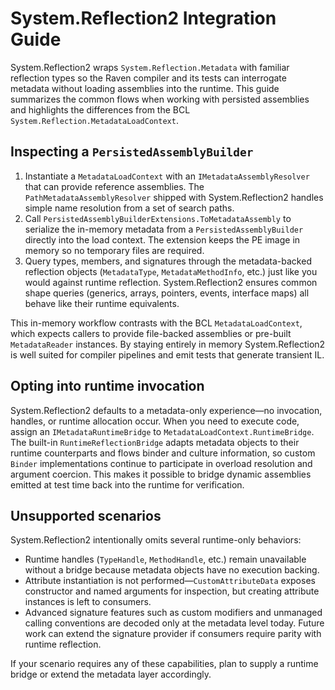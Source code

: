 # System.Reflection2 Integration Guide

System.Reflection2 wraps `System.Reflection.Metadata` with familiar reflection types so the Raven compiler and its tests can interrogate metadata without loading assemblies into the runtime. This guide summarizes the common flows when working with persisted assemblies and highlights the differences from the BCL `System.Reflection.MetadataLoadContext`.

## Inspecting a `PersistedAssemblyBuilder`

1. Instantiate a `MetadataLoadContext` with an `IMetadataAssemblyResolver` that can provide reference assemblies. The `PathMetadataAssemblyResolver` shipped with System.Reflection2 handles simple name resolution from a set of search paths.
2. Call `PersistedAssemblyBuilderExtensions.ToMetadataAssembly` to serialize the in-memory metadata from a `PersistedAssemblyBuilder` directly into the load context. The extension keeps the PE image in memory so no temporary files are required.
3. Query types, members, and signatures through the metadata-backed reflection objects (`MetadataType`, `MetadataMethodInfo`, etc.) just like you would against runtime reflection. System.Reflection2 ensures common shape queries (generics, arrays, pointers, events, interface maps) all behave like their runtime equivalents.

This in-memory workflow contrasts with the BCL `MetadataLoadContext`, which expects callers to provide file-backed assemblies or pre-built `MetadataReader` instances. By staying entirely in memory System.Reflection2 is well suited for compiler pipelines and emit tests that generate transient IL.

## Opting into runtime invocation

System.Reflection2 defaults to a metadata-only experience—no invocation, handles, or runtime allocation occur. When you need to execute code, assign an `IMetadataRuntimeBridge` to `MetadataLoadContext.RuntimeBridge`. The built-in `RuntimeReflectionBridge` adapts metadata objects to their runtime counterparts and flows binder and culture information, so custom `Binder` implementations continue to participate in overload resolution and argument coercion. This makes it possible to bridge dynamic assemblies emitted at test time back into the runtime for verification.

## Unsupported scenarios

System.Reflection2 intentionally omits several runtime-only behaviors:

- Runtime handles (`TypeHandle`, `MethodHandle`, etc.) remain unavailable without a bridge because metadata objects have no execution backing.
- Attribute instantiation is not performed—`CustomAttributeData` exposes constructor and named arguments for inspection, but creating attribute instances is left to consumers.
- Advanced signature features such as custom modifiers and unmanaged calling conventions are decoded only at the metadata level today. Future work can extend the signature provider if consumers require parity with runtime reflection.

If your scenario requires any of these capabilities, plan to supply a runtime bridge or extend the metadata layer accordingly.
